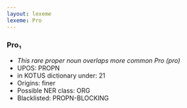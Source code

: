```yaml
---
layout: lexeme
lexeme: Pro
---
```


###  Pro₁

* _This rare proper noun overlaps more common *Pro* (pro)_
* UPOS:  PROPN
* in KOTUS dictionary under:  21
* Origins: finer 
* Possible NER class:  ORG
* Blacklisted:  PROPN-BLOCKING

